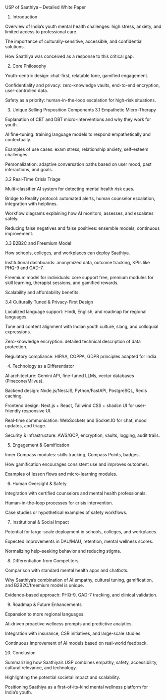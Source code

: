 USP of Saathiya – Detailed White Paper
1. Introduction

Overview of India’s youth mental health challenges: high stress, anxiety, and limited access to professional care.

The importance of culturally-sensitive, accessible, and confidential solutions.

How Saathiya was conceived as a response to this critical gap.

2. Core Philosophy

Youth-centric design: chat-first, relatable tone, gamified engagement.

Confidentiality and privacy: zero-knowledge vaults, end-to-end encryption, user-controlled data.

Safety as a priority: human-in-the-loop escalation for high-risk situations.

3. Unique Selling Proposition Components
3.1 Empathetic Micro-Therapy

Explanation of CBT and DBT micro-interventions and why they work for youth.

AI fine-tuning: training language models to respond empathetically and contextually.

Examples of use cases: exam stress, relationship anxiety, self-esteem challenges.

Personalization: adaptive conversation paths based on user mood, past interactions, and goals.

3.2 Real-Time Crisis Triage

Multi-classifier AI system for detecting mental health risk cues.

Bridge to Reality protocol: automated alerts, human counselor escalation, integration with helplines.

Workflow diagrams explaining how AI monitors, assesses, and escalates safely.

Reducing false negatives and false positives: ensemble models, continuous improvement.

3.3 B2B2C and Freemium Model

How schools, colleges, and workplaces can deploy Saathiya.

Institutional dashboards: anonymized data, outcome tracking, KPIs like PHQ-9 and GAD-7.

Freemium model for individuals: core support free, premium modules for skill learning, therapist sessions, and gamified rewards.

Scalability and affordability benefits.

3.4 Culturally Tuned & Privacy-First Design

Localized language support: Hindi, English, and roadmap for regional languages.

Tone and content alignment with Indian youth culture, slang, and colloquial expressions.

Zero-knowledge encryption: detailed technical description of data protection.

Regulatory compliance: HIPAA, COPPA, GDPR principles adapted for India.

4. Technology as a Differentiator

AI architecture: Gemini API, fine-tuned LLMs, vector databases (Pinecone/Milvus).

Backend design: Node.js/NestJS, Python/FastAPI, PostgreSQL, Redis caching.

Frontend design: Next.js + React, Tailwind CSS + shadcn UI for user-friendly responsive UI.

Real-time communication: WebSockets and Socket.IO for chat, mood updates, and triage.

Security & infrastructure: AWS/GCP, encryption, vaults, logging, audit trails.

5. Engagement & Gamification

Inner Compass modules: skills tracking, Compass Points, badges.

How gamification encourages consistent use and improves outcomes.

Examples of lesson flows and micro-learning modules.

6. Human Oversight & Safety

Integration with certified counselors and mental health professionals.

Human-in-the-loop processes for crisis intervention.

Case studies or hypothetical examples of safety workflows.

7. Institutional & Social Impact

Potential for large-scale deployment in schools, colleges, and workplaces.

Expected improvements in DAU/MAU, retention, mental wellness scores.

Normalizing help-seeking behavior and reducing stigma.

8. Differentiation from Competitors

Comparison with standard mental health apps and chatbots.

Why Saathiya’s combination of AI empathy, cultural tuning, gamification, and B2B2C/freemium model is unique.

Evidence-based approach: PHQ-9, GAD-7 tracking, and clinical validation.

9. Roadmap & Future Enhancements

Expansion to more regional languages.

AI-driven proactive wellness prompts and predictive analytics.

Integration with insurance, CSR initiatives, and large-scale studies.

Continuous improvement of AI models based on real-world feedback.

10. Conclusion

Summarizing how Saathiya’s USP combines empathy, safety, accessibility, cultural relevance, and technology.

Highlighting the potential societal impact and scalability.

Positioning Saathiya as a first-of-its-kind mental wellness platform for India’s youth.
